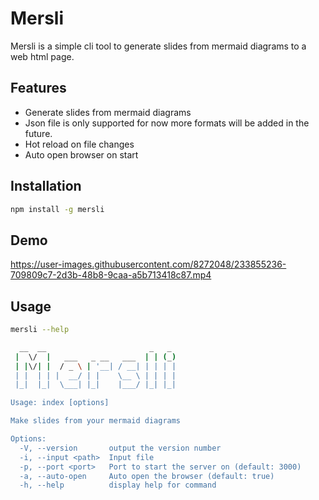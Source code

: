 # Mersli

Mersli is a simple cli tool to generate slides from mermaid diagrams to a web html page.

## Features
- Generate slides from mermaid diagrams
- Json file is only supported for now more formats will be added in the future.
- Hot reload on file changes
- Auto open browser on start

## Installation

```bash
npm install -g mersli
```

## Demo
https://user-images.githubusercontent.com/8272048/233855236-709809c7-2d3b-48b8-9caa-a5b713418c87.mp4

## Usage

```bash
mersli --help

  __  __                       _   _
 |  \/  |   ___   _ __   ___  | | (_)
 | |\/| |  / _ \ | '__| / __| | | | |
 | |  | | |  __/ | |    \__ \ | | | |
 |_|  |_|  \___| |_|    |___/ |_| |_|

Usage: index [options]

Make slides from your mermaid diagrams

Options:
  -V, --version       output the version number
  -i, --input <path>  Input file
  -p, --port <port>   Port to start the server on (default: 3000)
  -a, --auto-open     Auto open the browser (default: true)
  -h, --help          display help for command
```



